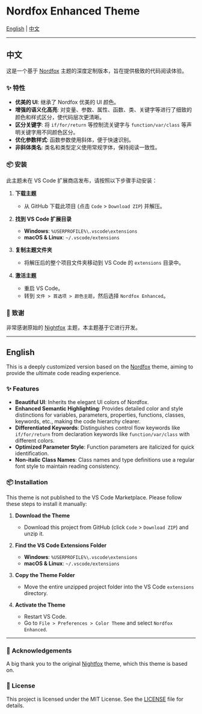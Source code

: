 # Nordfox Enhanced Theme

[English](./readme.md#english) | [中文](./readme.md#中文)

---

## 中文

这是一个基于 [Nordfox](https://github.com/SleekyPython/Nordfox) 主题的深度定制版本，旨在提供极致的代码阅读体验。

### ✨ 特性

-   **优美的 UI**: 继承了 Nordfox 优美的 UI 颜色。
-   **增强的语义化高亮**: 对变量、参数、属性、函数、类、关键字等进行了细致的颜色和样式区分，使代码层次更清晰。
-   **区分关键字**: 将 `if/for/return` 等控制流关键字与 `function/var/class` 等声明关键字用不同颜色区分。
-   **优化参数样式**: 函数参数使用斜体，便于快速识别。
-   **非斜体类名**: 类名和类型定义使用常规字体，保持阅读一致性。

### 📦 安装

此主题未在 VS Code 扩展商店发布，请按照以下步骤手动安装：

1.  **下载主题**
    *   从 GitHub 下载此项目 (点击 `Code` > `Download ZIP`) 并解压。

2.  **找到 VS Code 扩展目录**
    *   **Windows**: `%USERPROFILE%\.vscode\extensions`
    *   **macOS & Linux**: `~/.vscode/extensions`

3.  **复制主题文件夹**
    *   将解压后的整个项目文件夹移动到 VS Code 的 `extensions` 目录中。

4.  **激活主题**
    *   重启 VS Code。
    *   转到 `文件 > 首选项 > 颜色主题`，然后选择 `Nordfox Enhanced`。


### 🙏 致谢

非常感谢原始的 [Nightfox](https://github.com/keifererikson/vscode-nightfox) 主题，本主题基于它进行开发。

---

## English

This is a deeply customized version based on the [Nordfox](https://github.com/SleekyPython/Nordfox) theme, aiming to provide the ultimate code reading experience.

### ✨ Features

-   **Beautiful UI**: Inherits the elegant UI colors of Nordfox.
-   **Enhanced Semantic Highlighting**: Provides detailed color and style distinctions for variables, parameters, properties, functions, classes, keywords, etc., making the code hierarchy clearer.
-   **Differentiated Keywords**: Distinguishes control flow keywords like `if/for/return` from declaration keywords like `function/var/class` with different colors.
-   **Optimized Parameter Style**: Function parameters are italicized for quick identification.
-   **Non-italic Class Names**: Class names and type definitions use a regular font style to maintain reading consistency.

### 📦 Installation

This theme is not published to the VS Code Marketplace. Please follow these steps to install it manually:

1.  **Download the Theme**
    *   Download this project from GitHub (click `Code` > `Download ZIP`) and unzip it.

2.  **Find the VS Code Extensions Folder**
    *   **Windows**: `%USERPROFILE%\.vscode\extensions`
    *   **macOS & Linux**: `~/.vscode/extensions`

3.  **Copy the Theme Folder**
    *   Move the entire unzipped project folder into the VS Code `extensions` directory.

4.  **Activate the Theme**
    *   Restart VS Code.
    *   Go to `File > Preferences > Color Theme` and select `Nordfox Enhanced`.


---

### 🙏 Acknowledgements

A big thank you to the original [Nightfox](https://github.com/keifererikson/vscode-nightfox) theme, which this theme is based on.

### 📄 License

This project is licensed under the MIT License. See the [LICENSE](./LICENSE) file for details.
